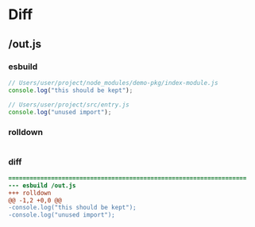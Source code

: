 # Diff
## /out.js
### esbuild
```js
// Users/user/project/node_modules/demo-pkg/index-module.js
console.log("this should be kept");

// Users/user/project/src/entry.js
console.log("unused import");
```
### rolldown
```js

```
### diff
```diff
===================================================================
--- esbuild	/out.js
+++ rolldown	
@@ -1,2 +0,0 @@
-console.log("this should be kept");
-console.log("unused import");

```